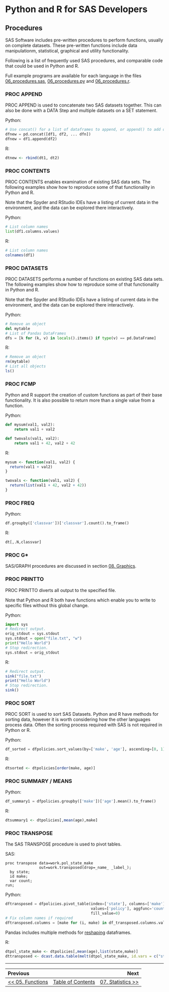 # Python and R for SAS Developers

## Procedures

SAS Software includes pre-written procedures to perform functions, usually on complete datasets.  These pre-written functions include data manipulationm, statistical, graphical and utility functionality.

Following is a list of frequently used SAS procedures, and comparable code that could be used in Python and R.

Full example programs are available for each language in the files [06_procedures.sas](../src/06_procedures.sas), [06_procedures.py](../src/06_procedures.py) and [06_procedures.r](../src/06_procedures.r).


### PROC APPEND

PROC APPEND is used to concatenate two SAS datasets together.  This can also be done with a DATA Step and multiple datasets on a SET statement.

Python:

```python
# Use concat() for a list of dataframes to append, or append() to add one new.
dfnew = pd.concat([df1, df2, ... dfn])
dfnew = df1.append(df2)
```

R:

```r
dtnew <- rbind(dt1, dt2)
```


### PROC CONTENTS

PROC CONTENTS enables examination of existing SAS data sets.  The following examples show how to reproduce some of that functionality in Python and R.

Note that the Spyder and RStudio IDEs have a listing of current data in the environment, and the data can be explored there interactively.

Python:

```python
# List column names
list(df1.columns.values)
```

R:
```r
# List column names
colnames(df1)
```


### PROC DATASETS

PROC DATASETS performs a number of functions on existing SAS data sets.  The following examples show how to reproduce some of that functionality in Python and R.

Note that the Spyder and RStudio IDEs have a listing of current data in the environment, and the data can be explored there interactively.

Python:

```python
# Remove an object
del mytable
# List of Pandas DataFrames
dfs = [k for (k, v) in locals().items() if type(v) == pd.DataFrame]
```

R:
```r
# Remove an object
rm(mytable)
# List all objects
ls()
```


### PROC FCMP

Python and R support the creation of custom functions as part of their base functionality.  It is also possible to return more than a single value from a function.

Python:

```python
def mysum(val1, val2):
    return val1 + val2

def twovals(val1, val2):
    return val1 + 42, val2 + 42
```

R:

```r
mysum <- function(val1, val2) {
  return(val1 + val2)
}

twovals <- function(val1, val2) {
  return(list(val1 + 42, val2 + 42))
}
```


### PROC FREQ

Python:

```python
df.groupby(['classvar'])['classvar'].count().to_frame()
```

R:

```r
dt[,.N,classvar]
```


### PROC G*
SAS/GRAPH procedures are discussed in section [08. Graphics](08_Graphics.md).


### PROC PRINTTO

PROC PRINTTO diverts all output to the specified file.

Note that Python and R both have functions which enable you to write to specific files without this global change.

Python:

```python
import sys
# Redirect output.
orig_stdout = sys.stdout
sys.stdout = open("file.txt", "w")
print("Hello World")
# Stop redirection.
sys.stdout = orig_stdout
```

R:

```r
# Redirect output.
sink("file.txt")
print("Hello World")
# Stop redirection.
sink()
```


### PROC SORT

PROC SORT is used to sort SAS Datasets.  Python and R have methods for sorting data, however it is worth considering how the other languages process data.  Often the sorting process required with SAS is not required in Python or R.

Python:

```python
df_sorted = dfpolicies.sort_values(by=['make', 'age'], ascending=[0, 1])
```

R:

```r
dtsorted <- dtpolicies[order(make, age)]
```


### PROC SUMMARY / MEANS

Python:

```python
df_summary1 = dfpolicies.groupby(['make'])['age'].mean().to_frame()
```

R:

```r
dtsummary1 <- dtpolicies[,mean(age),make]
```


### PROC TRANSPOSE

The SAS TRANSPOSE procedure is used to pivot tables.

SAS:

```sas
proc transpose data=work.pol_state_make
               out=work.transposed(drop=_name_ _label_);
  by state;
  id make;
  var count;
run;
```

Python:

```python
dftransposed = dfpolicies.pivot_table(index=['state'], columns=['make'],
                                      values=['policy'], aggfunc='count',
                                      fill_value=0)
# Fix column names if required
dftransposed.columns = [make for (i, make) in df_transposed.columns.values]
```

Pandas includes multiple methods for [reshaping](http://pandas.pydata.org/pandas-docs/stable/reshaping.html) dataframes.

R:

```r
dtpol_state_make <- dtpolicies[,mean(age),list(state,make)]
dttransposed <- dcast.data.table(melt(dtpol_state_make, id.vars = c("state", "make")), state ~ make)
```

---

| Previous       |                | Next           |
|:-------------- |:--------------:| --------------:|
| [&lt;&lt; 05. Functions](05_Functions.md) | [Table of Contents](00_TOC.md) | [07. Statistics &gt;&gt;](07_Statistics.md) |
